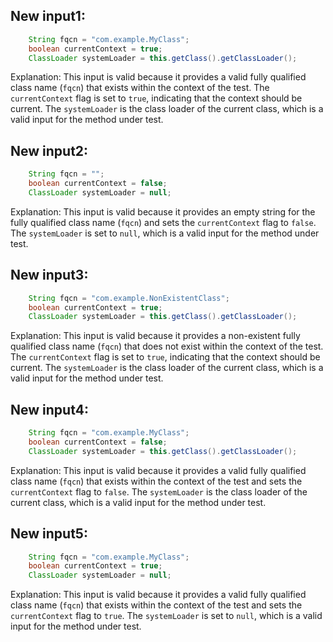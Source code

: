 ## New input1:
```java
    String fqcn = "com.example.MyClass";
    boolean currentContext = true;
    ClassLoader systemLoader = this.getClass().getClassLoader();
```
Explanation: This input is valid because it provides a valid fully qualified class name (`fqcn`) that exists within the context of the test. The `currentContext` flag is set to `true`, indicating that the context should be current. The `systemLoader` is the class loader of the current class, which is a valid input for the method under test.

## New input2:
```java
    String fqcn = "";
    boolean currentContext = false;
    ClassLoader systemLoader = null;
```
Explanation: This input is valid because it provides an empty string for the fully qualified class name (`fqcn`) and sets the `currentContext` flag to `false`. The `systemLoader` is set to `null`, which is a valid input for the method under test.

## New input3:
```java
    String fqcn = "com.example.NonExistentClass";
    boolean currentContext = true;
    ClassLoader systemLoader = this.getClass().getClassLoader();
```
Explanation: This input is valid because it provides a non-existent fully qualified class name (`fqcn`) that does not exist within the context of the test. The `currentContext` flag is set to `true`, indicating that the context should be current. The `systemLoader` is the class loader of the current class, which is a valid input for the method under test.

## New input4:
```java
    String fqcn = "com.example.MyClass";
    boolean currentContext = false;
    ClassLoader systemLoader = this.getClass().getClassLoader();
```
Explanation: This input is valid because it provides a valid fully qualified class name (`fqcn`) that exists within the context of the test and sets the `currentContext` flag to `false`. The `systemLoader` is the class loader of the current class, which is a valid input for the method under test.

## New input5:
```java
    String fqcn = "com.example.MyClass";
    boolean currentContext = true;
    ClassLoader systemLoader = null;
```
Explanation: This input is valid because it provides a valid fully qualified class name (`fqcn`) that exists within the context of the test and sets the `currentContext` flag to `true`. The `systemLoader` is set to `null`, which is a valid input for the method under test.
